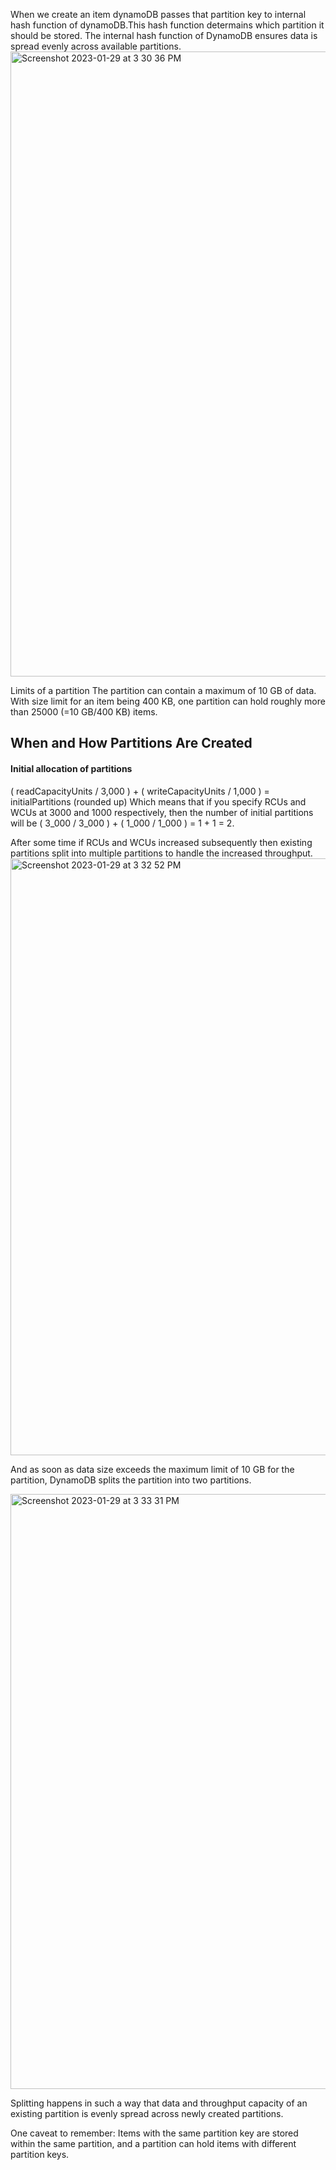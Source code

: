 
When we create an item dynamoDB passes that partition key to internal hash function of dynamoDB.This hash function determains which partition it should be stored. 
The internal hash function of DynamoDB ensures data is spread evenly across available partitions.
<img width="1000" alt="Screenshot 2023-01-29 at 3 30 36 PM" src="https://user-images.githubusercontent.com/44682188/215318846-f6153d2a-2609-42b4-9dea-a9ec5c1a7a57.png">

Limits of a partition
The partition can contain a maximum of 10 GB of data. With size limit for an item being 400 KB, one partition can hold roughly more than 25000 (=10 GB/400 KB) items.

## When and How Partitions Are Created
#### Initial allocation of partitions

( readCapacityUnits / 3,000 ) + ( writeCapacityUnits / 1,000 ) = initialPartitions (rounded up)
Which means that if you specify RCUs and WCUs at 3000 and 1000 respectively, then the number of initial partitions will be ( 3_000 / 3_000 ) + ( 1_000 / 1_000 ) = 1 + 1 = 2.

After some time if RCUs and WCUs increased subsequently then existing partitions split into multiple partitions to handle the increased throughput. 
<img width="955" alt="Screenshot 2023-01-29 at 3 32 52 PM" src="https://user-images.githubusercontent.com/44682188/215318957-aaf016f7-771c-444f-b225-eef334978595.png">

And as soon as data size exceeds the maximum limit of 10 GB for the partition, DynamoDB splits the partition into two partitions.

<img width="952" alt="Screenshot 2023-01-29 at 3 33 31 PM" src="https://user-images.githubusercontent.com/44682188/215318978-dfad32fa-0b11-40e8-8e19-39e1c562771b.png">

Splitting happens in such a way that data and throughput capacity of an existing partition is evenly spread across newly created partitions.

One caveat to remember:
Items with the same partition key are stored within the same partition, and a partition can hold items with different partition keys.
